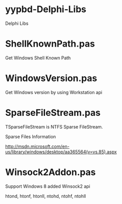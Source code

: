 yypbd-Delphi-Libs
=================

Delphi Libs


ShellKnownPath.pas
=================

Get Windows Shell Known Path


WindowsVersion.pas
=================

Get Windows version by using Workstation api


SparseFileStream.pas
=================

TSparseFileStream is NTFS Sparse FileStream.

Sparse Files Information

http://msdn.microsoft.com/en-us/library/windows/desktop/aa365564(v=vs.85).aspx


Winsock2Addon.pas
=================

Support Windows 8 added Winsock2 api

htond, htonf, htonll, ntohd, ntohf, ntohll
